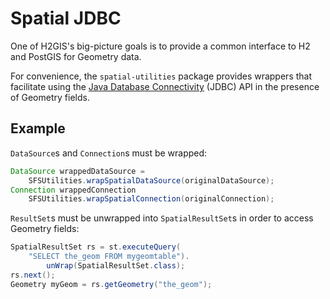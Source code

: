 # Spatial JDBC

One of H2GIS's big-picture goals is to provide a common interface to H2 and PostGIS for Geometry data.

For convenience, the `spatial-utilities` package provides wrappers that facilitate using the [Java Database Connectivity][] (JDBC) API in the presence
of Geometry fields.

## Example

`DataSource`s and `Connection`s must be wrapped:

```java
DataSource wrappedDataSource =
    SFSUtilities.wrapSpatialDataSource(originalDataSource);
Connection wrappedConnection
    SFSUtilities.wrapSpatialConnection(originalConnection);
```

`ResultSet`s must be unwrapped into `SpatialResultSet`s in order to access Geometry fields:

```java
SpatialResultSet rs = st.executeQuery(
    "SELECT the_geom FROM mygeomtable").
        unWrap(SpatialResultSet.class);
rs.next();
Geometry myGeom = rs.getGeometry("the_geom");
```

[Java Database Connectivity]: http://www.oracle.com/technetwork/java/javase/jdbc/index.html
